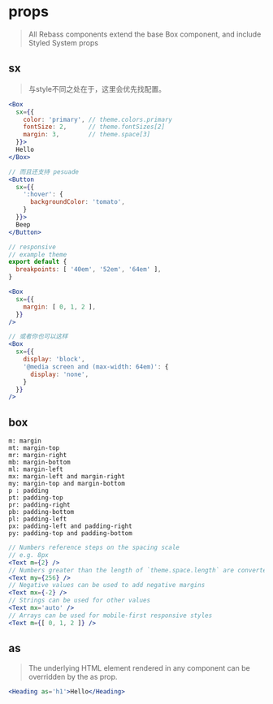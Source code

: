 # props
> All Rebass components extend the base Box component, and include Styled System props

## sx
> 与style不同之处在于，这里会优先找配置。
```jsx
<Box
  sx={{
    color: 'primary', // theme.colors.primary
    fontSize: 2,      // theme.fontSizes[2]
    margin: 3,        // theme.space[3]
  }}>
  Hello
</Box>

// 而且还支持 pesuade 
<Button
  sx={{
    ':hover': {
      backgroundColor: 'tomato',
    }
  }}>
  Beep
</Button>

// responsive
// example theme
export default {
  breakpoints: [ '40em', '52em', '64em' ],
}

<Box
  sx={{
    margin: [ 0, 1, 2 ],
  }}
/>

// 或者你也可以这样
<Box
  sx={{
    display: 'block',
    '@media screen and (max-width: 64em)': {
      display: 'none',
    }
  }}
/>
```

## box
~~~
m: margin
mt: margin-top
mr: margin-right
mb: margin-bottom
ml: margin-left
mx: margin-left and margin-right
my: margin-top and margin-bottom
p : padding
pt: padding-top
pr: padding-right
pb: padding-bottom
pl: padding-left
px: padding-left and padding-right
py: padding-top and padding-bottom
~~~

```jsx
// Numbers reference steps on the spacing scale
// e.g. 8px
<Text m={2} />
// Numbers greater than the length of `theme.space.length` are converted to pixels
<Text my={256} />
// Negative values can be used to add negative margins
<Text mx={-2} />
// Strings can be used for other values
<Text mx='auto' />
// Arrays can be used for mobile-first responsive styles
<Text m={[ 0, 1, 2 ]} />
```


## as
> The underlying HTML element rendered in any component can be overridden by the as prop.
```jsx
<Heading as='h1'>Hello</Heading>
```
